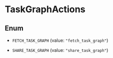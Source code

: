 

# TaskGraphActions

## Enum


* `FETCH_TASK_GRAPH` (value: `"fetch_task_graph"`)

* `SHARE_TASK_GRAPH` (value: `"share_task_graph"`)



